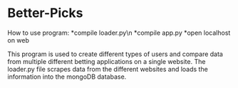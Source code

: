 # Better-Picks

How to use program:
*compile loader.py\n
*compile app.py
*open localhost on web

This program is used to create different types of users and compare data from multiple different betting applications on a single website. The loader.py file scrapes data from the different websites and loads the information into the mongoDB database. 
